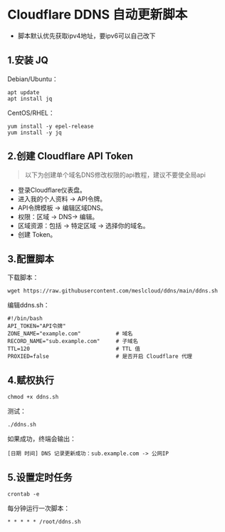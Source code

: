 # Cloudflare DDNS 自动更新脚本
- 脚本默认优先获取ipv4地址，要ipv6可以自己改下
## 1.安装 JQ
Debian/Ubuntu：
```shell
apt update
apt install jq
```
CentOS/RHEL：
```shell
yum install -y epel-release
yum install -y jq
```

## 2.创建 Cloudflare API Token
> 以下为创建单个域名DNS修改权限的api教程，建议不要使全局api
- 登录Cloudflare仪表盘。
- 进入我的个人资料 -> API令牌。
- API令牌模板 -> 编辑区域DNS。
- 权限：区域 -> DNS-> 编辑。
- 区域资源：包括 -> 特定区域 -> 选择你的域名。
- 创建 Token。

## 3.配置脚本
下载脚本：
```shell
wget https://raw.githubusercontent.com/meslcloud/ddns/main/ddns.sh
```
编辑ddns.sh：
```shell
#!/bin/bash
API_TOKEN="API令牌"
ZONE_NAME="example.com"           # 域名
RECORD_NAME="sub.example.com"     # 子域名
TTL=120                           # TTL 值
PROXIED=false                     # 是否开启 Cloudflare 代理
```

## 4.赋权执行
```shell
chmod +x ddns.sh
```
测试：
```shell
./ddns.sh
```
如果成功，终端会输出：
```shell
[日期 时间] DNS 记录更新成功：sub.example.com -> 公网IP
```

## 5.设置定时任务
```shell
crontab -e
```
每分钟运行一次脚本：
```shell
* * * * * /root/ddns.sh
```
